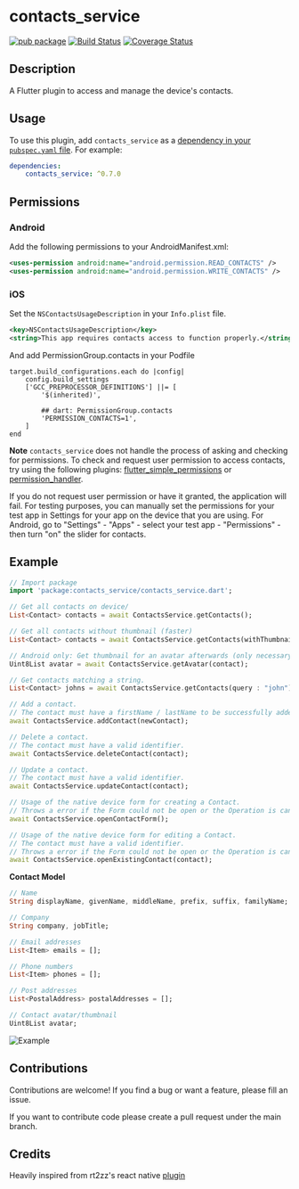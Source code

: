 
# contacts_service
[![pub package](https://img.shields.io/pub/v/contacts_service.svg)](https://pub.dartlang.org/packages/contacts_service)
[![Build Status](https://travis-ci.com/lukasgit/flutter_contacts.svg?branch=master)](https://travis-ci.com/lukasgit/flutter_contacts)
[![Coverage Status](https://coveralls.io/repos/github/clovisnicolas/flutter_contacts/badge.svg?branch=master)](https://coveralls.io/github/clovisnicolas/flutter_contacts?branch=master)


##  Description

A Flutter plugin to access and manage the device's contacts.


## Usage

To use this plugin, add `contacts_service` as a [dependency in your `pubspec.yaml` file](https://flutter.io/platform-plugins/).
For example:
```yaml
dependencies:
    contacts_service: ^0.7.0
```


## Permissions
### Android
Add the following permissions to your AndroidManifest.xml:

```xml
<uses-permission android:name="android.permission.READ_CONTACTS" />
<uses-permission android:name="android.permission.WRITE_CONTACTS" />
```

### iOS
Set the `NSContactsUsageDescription` in your `Info.plist` file.
```xml
<key>NSContactsUsageDescription</key>
<string>This app requires contacts access to function properly.</string>
```

And add PermissionGroup.contacts in your Podfile
```Podfile
target.build_configurations.each do |config|
    config.build_settings
    ['GCC_PREPROCESSOR_DEFINITIONS'] ||= [
        '$(inherited)',

        ## dart: PermissionGroup.contacts
        'PERMISSION_CONTACTS=1',
    ]
end
```

**Note**
`contacts_service` does not handle the process of asking and checking for permissions. To check and request user permission to access contacts, try using the following plugins: [flutter_simple_permissions](https://github.com/AppleEducate/flutter_simple_permissions)  or [permission_handler](https://pub.dartlang.org/packages/permission_handler).

If you do not request user permission or have it granted, the application will fail. For testing purposes, you can manually set the permissions for your test app in Settings for your app on the device that you are using. For Android, go to "Settings" - "Apps" - select your test app - "Permissions" - then turn "on" the slider for contacts.


## Example

```dart
// Import package
import 'package:contacts_service/contacts_service.dart';

// Get all contacts on device/
List<Contact> contacts = await ContactsService.getContacts();

// Get all contacts without thumbnail (faster)
List<Contact> contacts = await ContactsService.getContacts(withThumbnails: false);

// Android only: Get thumbnail for an avatar afterwards (only necessary if `withThumbnails: false` is used).
Uint8List avatar = await ContactsService.getAvatar(contact);

// Get contacts matching a string.
List<Contact> johns = await ContactsService.getContacts(query : "john");

// Add a contact.
// The contact must have a firstName / lastName to be successfully added.
await ContactsService.addContact(newContact);

// Delete a contact.
// The contact must have a valid identifier.
await ContactsService.deleteContact(contact);

// Update a contact.
// The contact must have a valid identifier.
await ContactsService.updateContact(contact);

// Usage of the native device form for creating a Contact.
// Throws a error if the Form could not be open or the Operation is canceled by the User.
await ContactsService.openContactForm();

// Usage of the native device form for editing a Contact.
// The contact must have a valid identifier.
// Throws a error if the Form could not be open or the Operation is canceled by the User.
await ContactsService.openExistingContact(contact);


```
**Contact Model**
```dart
// Name
String displayName, givenName, middleName, prefix, suffix, familyName;

// Company
String company, jobTitle;

// Email addresses
List<Item> emails = [];

// Phone numbers
List<Item> phones = [];

// Post addresses
List<PostalAddress> postalAddresses = [];

// Contact avatar/thumbnail
Uint8List avatar;

```

![Example](doc/example.gif "Example screenshot")


## Contributions

Contributions are welcome! If you find a bug or want a feature, please fill an issue.

If you want to contribute code please create a pull request under the main branch.


## Credits

Heavily inspired from rt2zz's react native [plugin](https://github.com/rt2zz/react-native-contacts)
